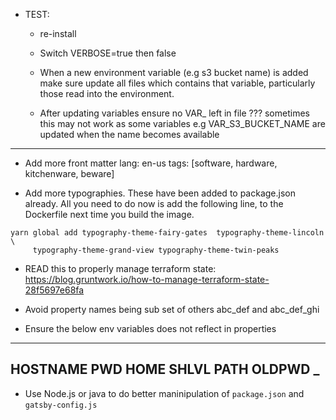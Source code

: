 * TEST:
  - re-install
  - Switch VERBOSE=true then false
  - When a new environment variable (e.g s3 bucket name) is added make sure update all files which contains that variable, particularly those read into the environment.

  - After updating variables ensure no VAR_ left in file ???
  sometimes this may not work as some variables e.g VAR_S3_BUCKET_NAME are updated
  when the name becomes available
------------------------------

* Add more front matter
  lang: en-us
  tags: [software, hardware, kitchenware, beware]

* Add more typographies. These have been added to package.json already. All
you need to do now is add the following line, to the Dockerfile next time you
build the image.

```
yarn global add typography-theme-fairy-gates  typography-theme-lincoln \
     typography-theme-grand-view typography-theme-twin-peaks
```

* READ this to properly manage terraform state:
https://blog.gruntwork.io/how-to-manage-terraform-state-28f5697e68fa

* Avoid property names being sub set of others abc_def and abc_def_ghi

* Ensure the below env variables does not reflect in properties
-------
HOSTNAME
PWD
HOME
SHLVL
PATH
OLDPWD
_
-------

* Use Node.js or java to do better maninipulation of `package.json` and
`gatsby-config.js`
